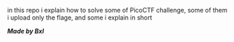 in this repo i explain how to solve some of PicoCTF challenge, some of them i upload only the flage, and some i explain in short

***Made by Bxl***



